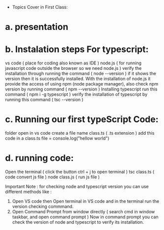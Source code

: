 * Topics Cover in First Class:
# a. presentation

# b. Instalation steps For typescript:
vs code ( place for coding also known as IDE )
node.js ( for running javascript code outside the browser so we need node.js )
verify the installation through running the command ( node --version ) if it shows the version then it is successfully installed.
With the installation of node.js it provide the access of using npm (node package manager), also check npm version by running command ( npm --version )
Installing typescript run this command ( npm i -g typescript ) 
verify the installation of typescript by running this command ( tsc --version )

# c. Running our first typeScript Code:
folder open in vs code 
create a file name class.ts ( .ts extension )
add this code in a class.ts file = console.log("hellow world")

# d. running code: 
Open the terminal ( click the button ctrl + j to open terminal )
tsc class.ts ( code convert js file )
node class.js ( run js file )

Important Note :
for checking node and typescript version you can use different methods like :
1. Open VS code then Open terminal in VS code and in the terminal run the version checking commmand.
2. Open Command Prompt from window directly ( search cmd in window taskbar, and open command prompt ) Now in command prompt you can check the version of node and typescript to verify its installation.